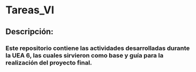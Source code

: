# Tareas_VI

## Descripción:

### Este repositorio contiene las actividades desarrolladas durante la UEA 6, las cuales sirvieron como base y guía para la realización del proyecto final.